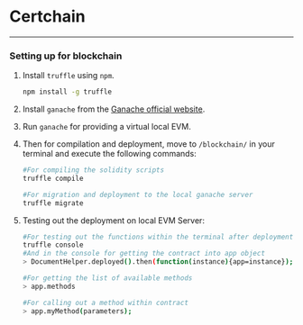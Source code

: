 # Certchain

----------



### Setting up for blockchain

1. Install `truffle` using `npm`.

   ```bash
   npm install -g truffle
   ```

2. Install `ganache` from the [Ganache official website](https://truffleframework.com/ganache).

3. Run `ganache` for providing a virtual local EVM.

4. Then for compilation and deployment, move to `/blockchain/` in your terminal and execute the following commands:

   ```bash
   #For compiling the solidity scripts
   truffle compile
   
   #For migration and deployment to the local ganache server
   truffle migrate
   ```

5. Testing out the deployment on local EVM Server:

   ```bash
   #For testing out the functions within the terminal after deployment
   truffle console
   #And in the console for getting the contract into app object
   > DocumentHelper.deployed().then(function(instance){app=instance});
   
   #For getting the list of available methods
   > app.methods
   
   #For calling out a method within contract
   > app.myMethod(parameters);
   ```

   